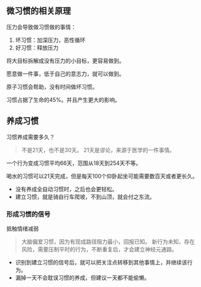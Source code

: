 

## 微习惯的相关原理
压力会导致做习惯做的事情：
1. 坏习惯：加深压力，恶性循环
2. 好习惯：释放压力

将大目标拆解成没有压力的小目标，更容易做到。

愿意做一件事，低于自己的意志力，就可以做到。

原子习惯会帮助，没有时间做坏习惯。

习惯占据了生命的45%。并且产生更大的影响。

## 养成习惯

习惯养成需要多久？
> 不是21天，也不是30天。
> 21天是谬论，来源于医学的一件事情。

一个行为变成习惯平均66天，范围从18天到254天不等。

喝水的习惯可以21天完成，但是每天100个仰卧起坐可能需要数百天或者更长久。


* 没有养成全自动习惯时，之后也会更轻松。
* 建立习惯，就是骑自行车爬坡，不到山顶，就会付之东流。

### 形成习惯的信号

抵触情绪减弱
> 大脑偏爱习惯，因为有现成路径阻力最小，回报已知。
> 新行为未知，存在风险，需要压制平时的行为，不断重复后，才会建立神经元通路。


* 识别到建立习惯的信号后，就可以把关注点转移到其他事情上，并继续该行为。
* 漏掉一天不会耽误习惯的养成，但建议一天都不能偷懒。